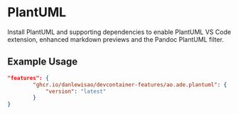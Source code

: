 
# PlantUML

Install PlantUML and supporting dependencies to enable PlantUML VS Code extension, enhanced markdown previews and the
Pandoc PlantUML filter.

## Example Usage

```json
"features": {
        "ghcr.io/danlewisao/devcontainer-features/ao.ade.plantuml": {
            "version": "latest"
        }
}
```
